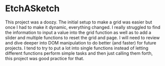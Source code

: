 # EtchASketch


This project was a doozy. The initial setup to make a grid was easier but once I had to make it dynamic, everything changed. I really struggled to find the information to input a value into the grid function as well as to add a slider and multiple functions to reset the grid and page. I will need to review and dive deeper into DOM manipulation to do better (and faster) for future projects. I tend to try to put a lot into single functions instead of letting different functions perform simple tasks and then just calling them forth, this project was good practice for that. 